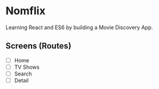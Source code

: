 # Nomflix

Learning React and ES6 by building a Movie Discovery App.

## Screens (Routes)

- [ ] Home
- [ ] TV Shows
- [ ] Search
- [ ] Detail